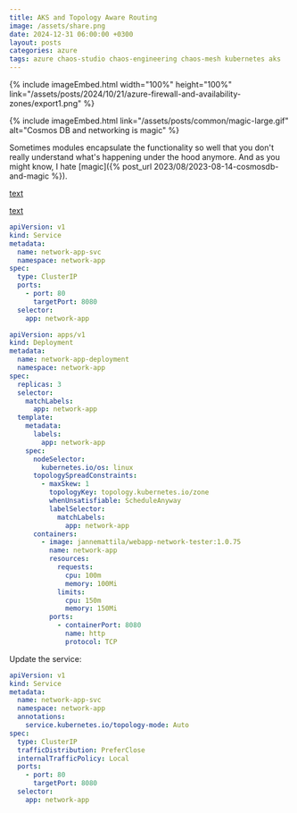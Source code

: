 ```yaml
---
title: AKS and Topology Aware Routing
image: /assets/share.png
date: 2024-12-31 06:00:00 +0300
layout: posts
categories: azure
tags: azure chaos-studio chaos-engineering chaos-mesh kubernetes aks
---
```


{% include imageEmbed.html width="100%" height="100%" link="/assets/posts/2024/10/21/azure-firewall-and-availability-zones/export1.png" %}

{% include imageEmbed.html link="/assets/posts/common/magic-large.gif" alt="Cosmos DB and networking is magic" %}

Sometimes modules encapsulate the functionality so well that you don't really understand
what's happening under the hood anymore. And as you might know, I hate [magic]({% post_url 2023/08/2023-08-14-cosmosdb-and-magic %}).

[text](https://kubernetes.io/docs/concepts/scheduling-eviction/topology-spread-constraints/)

[text](https://kubernetes.io/docs/concepts/services-networking/topology-aware-routing/)

```yaml
apiVersion: v1
kind: Service
metadata:
  name: network-app-svc
  namespace: network-app
spec:
  type: ClusterIP
  ports:
    - port: 80
      targetPort: 8080
  selector:
    app: network-app
```

```yaml
apiVersion: apps/v1
kind: Deployment
metadata:
  name: network-app-deployment
  namespace: network-app
spec:
  replicas: 3
  selector:
    matchLabels:
      app: network-app
  template:
    metadata:
      labels:
        app: network-app
    spec:
      nodeSelector:
        kubernetes.io/os: linux
      topologySpreadConstraints:
        - maxSkew: 1
          topologyKey: topology.kubernetes.io/zone
          whenUnsatisfiable: ScheduleAnyway
          labelSelector:
            matchLabels:
              app: network-app
      containers:
        - image: jannemattila/webapp-network-tester:1.0.75
          name: network-app
          resources:
            requests:
              cpu: 100m
              memory: 100Mi
            limits:
              cpu: 150m
              memory: 150Mi
          ports:
            - containerPort: 8080
              name: http
              protocol: TCP
```

Update the service:

```yaml
apiVersion: v1
kind: Service
metadata:
  name: network-app-svc
  namespace: network-app
  annotations:
    service.kubernetes.io/topology-mode: Auto
spec:
  type: ClusterIP
  trafficDistribution: PreferClose
  internalTrafficPolicy: Local
  ports:
    - port: 80
      targetPort: 8080
  selector:
    app: network-app
```
